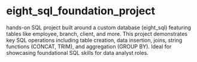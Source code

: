 # eight_sql_foundation_project
 hands-on SQL project built around a custom database (eight_sql) featuring tables like employee, branch, client, and more. This project demonstrates key SQL operations including table creation, data insertion, joins, string functions (CONCAT, TRIM), and aggregation (GROUP BY). Ideal for showcasing foundational SQL skills for data analyst roles.
